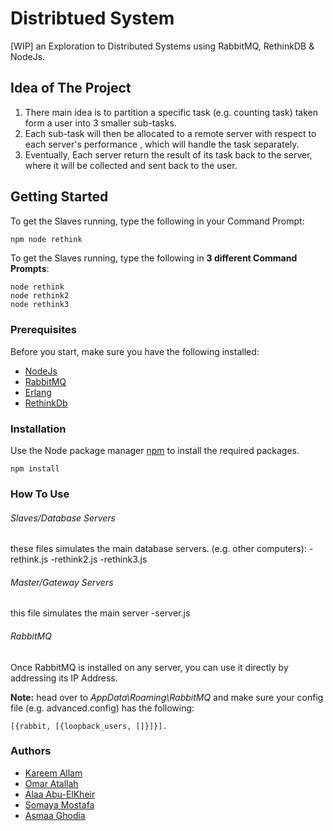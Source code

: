 # Distribtued System
[WIP] an Exploration to Distributed Systems using RabbitMQ, RethinkDB & NodeJs.

## Idea of The Project
1. There main idea is to partition a specific task (e.g. counting task) taken form a user into 3 smaller sub-tasks. 
2. Each sub-task will then be allocated to a remote server with respect to each server's performance , which will handle the task separately. 
3. Eventually, Each server return the result of its task back to the server, where it will be collected and sent back to the user.



## Getting Started
To get the Slaves running, type the following in your Command Prompt:
```bash
npm node rethink
```
To get the Slaves running, type the following in **3 different Command Prompts**:
```
node rethink
node rethink2
node rethink3
```


### Prerequisites
Before you start, make sure you have the following installed:
* [NodeJs](https://nodejs.org/en/download/)
* [RabbitMQ](https://www.rabbitmq.com/download.html) 
* [Erlang](https://www.erlang.org/downloads)
* [RethinkDb](https://rethinkdb.com/docs/install/)

### Installation
Use the Node package manager [npm](https://www.npmjs.com/) to install the required packages.
```
npm install 
```


### How To Use
###### Slaves/Database Servers
these files simulates the main database servers. (e.g. other computers):
-rethink.js
-rethink2.js 
-rethink3.js
###### Master/Gateway Servers
this file simulates the main server
-server.js
###### RabbitMQ 
Once RabbitMQ is installed on any server, you can use it directly by addressing its IP Address. 

**Note:** head over to *AppData\Roaming\RabbitMQ* and make sure your config file (e.g. advanced.config) has the following:
```
[{rabbit, [{loopback_users, []}]}].
```
### Authors
- [Kareem Allam](https://github.com/KareemAllam)
- [Omar Atallah](https://github.com/ertomar)
- [Alaa Abu-ElKheir](https://github.com/somayamostafa)
- [Somaya Mostafa](https://github.com/somayamostafa)
- [Asmaa Ghodia](https://github.com/AsmaaMghodia)

